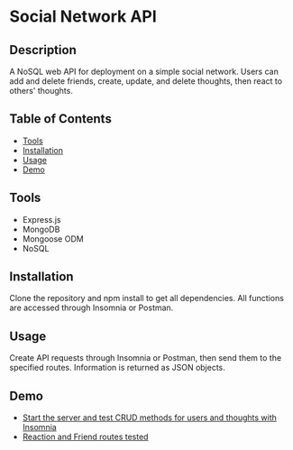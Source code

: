 # Social Network API

## Description

A NoSQL web API for deployment on a simple social network. Users can add and delete friends, create, update, and delete thoughts, then react to others' thoughts.

## Table of Contents

- [Tools](#tools)
- [Installation](#installation)
- [Usage](#usage)
- [Demo](#demo)

## Tools

- Express.js
- MongoDB
- Mongoose ODM
- NoSQL

## Installation

Clone the repository and npm install to get all dependencies. All functions are accessed through Insomnia or Postman.

## Usage

Create API requests through Insomnia or Postman, then send them to the specified routes. Information is returned as JSON objects.

## Demo

- [Start the server and test CRUD methods for users and thoughts with Insomnia](https://www.youtube.com/watch?v=XC6DXWd1OFw)
- [Reaction and Friend routes tested](https://www.youtube.com/watch?v=-sbZI8TCJK0&feature=youtu.be)
